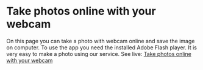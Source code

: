 # Take photos online with your webcam
On this page you can take a photo with webcam online and save the image on computer. To use the app you need the installed Adobe Flash player. It is very easy to make a photo using our service.
See live: [Take photos online with your webcam](http://toolster.net/webcam_photo)

